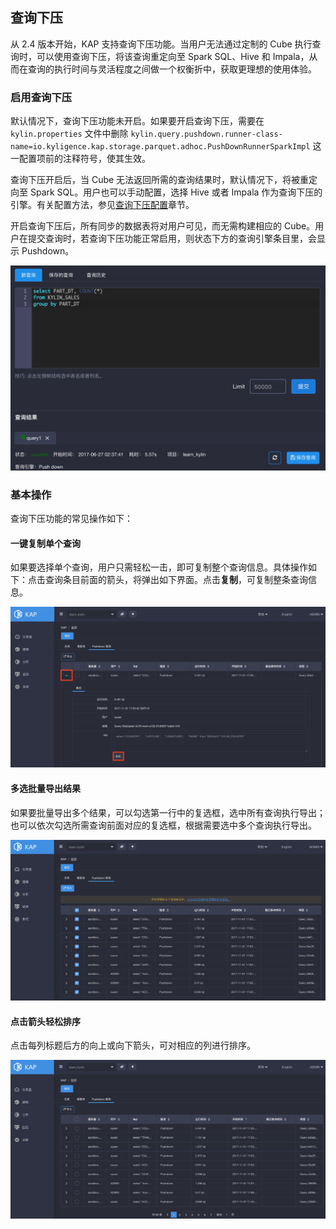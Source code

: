 ## 查询下压
从 2.4 版本开始，KAP 支持查询下压功能。当用户无法通过定制的 Cube 执行查询时，可以使用查询下压，将该查询重定向至 Spark SQL、Hive 和 Impala，从而在查询的执行时间与灵活程度之间做一个权衡折中，获取更理想的使用体验。

### 启用查询下压

默认情况下，查询下压功能未开启。如果要开启查询下压，需要在 `kylin.properties` 文件中删除 `kylin.query.pushdown.runner-class-name=io.kyligence.kap.storage.parquet.adhoc.PushDownRunnerSparkImpl` 这一配置项前的注释符号，使其生效。

查询下压开启后，当 Cube 无法返回所需的查询结果时，默认情况下，将被重定向至 Spark SQL。用户也可以手动配置，选择 Hive 或者 Impala 作为查询下压的引擎。有关配置方法，参见[查询下压配置](../config/basic_settings.cn.md)章节。

开启查询下压后，所有同步的数据表将对用户可见，而无需构建相应的 Cube。用户在提交查询时，若查询下压功能正常启用，则状态下方的查询引擎条目里，会显示 Pushdown。

![查询下压](images/pushdown/pushdown.cn.png)

### 基本操作

查询下压功能的常见操作如下：

#### 一键复制单个查询

如果要选择单个查询，用户只需轻松一击，即可复制整个查询信息。具体操作如下：点击查询条目前面的箭头，将弹出如下界面。点击**复制**，可复制整条查询信息。

![一键复制单个查询](images/pushdown/one_click_copy.cn.png)

#### 多选批量导出结果

如果要批量导出多个结果，可以勾选第一行中的复选框，选中所有查询执行导出；也可以依次勾选所需查询前面对应的复选框，根据需要选中多个查询执行导出。

![多选批量导出结果](images/pushdown/multi_check_export.cn.png)

#### 点击箭头轻松排序

点击每列标题后方的向上或向下箭头，可对相应的列进行排序。

![点击箭头轻松排序](images/pushdown/sorting.cn.png)



